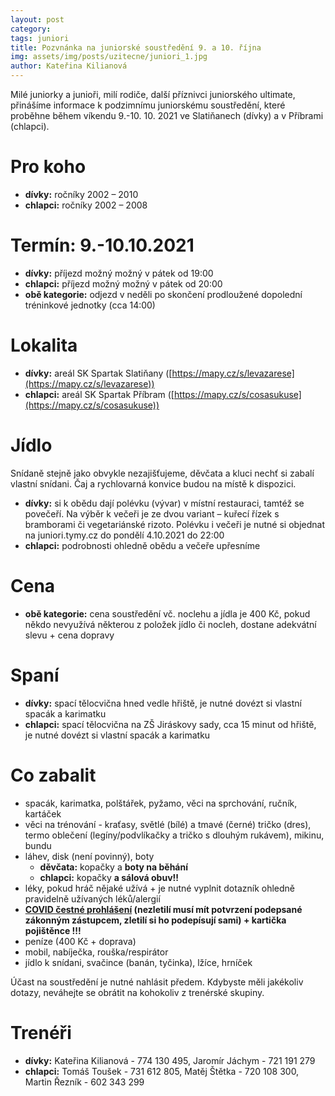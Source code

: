 ```yaml
---
layout: post
category:
tags: juniori
title: Pozvnánka na juniorské soustředění 9. a 10. října
img: assets/img/posts/uzitecne/juniori_1.jpg
author: Kateřina Kilianová
---
```


 
Milé juniorky a junioři, milí rodiče, další příznivci juniorského ultimate, přinášíme informace k podzimnímu juniorskému soustředění, které proběhne během víkendu 9.-10. 10. 2021 ve Slatiňanech (dívky) a v Příbrami (chlapci).

# Pro koho
- **dívky:** ročníky 2002 – 2010
- **chlapci:** ročníky 2002 – 2008 

# Termín: 9.-10.10.2021
- **dívky:** příjezd možný možný v pátek od 19:00
- **chlapci:** příjezd možný možný v pátek od 20:00
- **obě kategorie:** odjezd v neděli po skončení prodloužené dopolední tréninkové jednotky (cca 14:00) 
 
# Lokalita
- **dívky:** areál SK Spartak Slatiňany ([https://mapy.cz/s/levazarese](https://mapy.cz/s/levazarese))
- **chlapci:** areál SK Spartak Příbram ([https://mapy.cz/s/cosasukuse](https://mapy.cz/s/cosasukuse))

# Jídlo
Snídaně stejně jako obvykle nezajišťujeme, děvčata a kluci nechť si zabalí vlastní snídani. Čaj a rychlovarná konvice budou na místě k dispozici.
- **dívky:** si k obědu dají polévku (vývar) v místní restauraci, tamtéž se povečeří. Na výběr k večeři je ze dvou variant – kuřecí řízek s bramborami či vegetariánské rizoto. Polévku i večeři je nutné si objednat na juniori.tymy.cz do pondělí 4.10.2021 do 22:00
- **chlapci:** podrobnosti ohledně obědu a večeře upřesníme

# Cena
- **obě kategorie:** cena soustředění vč. noclehu a jídla je 400 Kč, pokud někdo nevyužívá některou z položek jídlo či nocleh, dostane adekvátní slevu + cena dopravy 

# Spaní
- **dívky:** spací tělocvična hned vedle hřiště, je nutné dovézt si vlastní spacák a karimatku
- **chlapci:** spací tělocvična na ZŠ Jiráskovy sady, cca 15 minut od hřiště, je nutné dovézt si vlastní spacák a karimatku
  
# Co zabalit
- spacák, karimatka, polštářek, pyžamo, věci na sprchování, ručník, kartáček
- věci na trénování - kraťasy, světlé (bílé) a tmavé (černé) tričko (dres), termo oblečení (legíny/podvlíkačky a tričko s dlouhým rukávem), mikinu, bundu 
- láhev, disk (není povinný), boty
  - **děvčata:** kopačky a **boty na běhání**
  - **chlapci:** kopačky **a sálová obuv!!**
- léky, pokud hráč nějaké užívá + je nutné vyplnit dotazník ohledně pravidelně užívaných léků/alergií
- **[COVID čestné prohlášení](https://drive.google.com/file/d/1uW5oxeNxNnLRJLuH5H9BEYQc8Rm4AgJC/view) (nezletilí musí mít potvrzení podepsané zákonným zástupcem, zletilí si ho podepísují sami) + kartička pojištěnce !!!**
- peníze (400 Kč + doprava) 
- mobil, nabíječka, rouška/respirátor
- jídlo k snídani, svačince (banán, tyčinka), lžíce, hrníček 

Účast na soustředění je nutné nahlásit předem. Kdybyste měli jakékoliv dotazy, neváhejte se obrátit na kohokoliv 
z trenérské skupiny.
 
# Trenéři
- **dívky:** Kateřina Kilianová - 774 130 495, Jaromír Jáchym - 721 191 279
- **chlapci:** Tomáš Toušek - 731 612 805, Matěj Štětka - 720 108 300, Martin Řezník - 602 343 299 